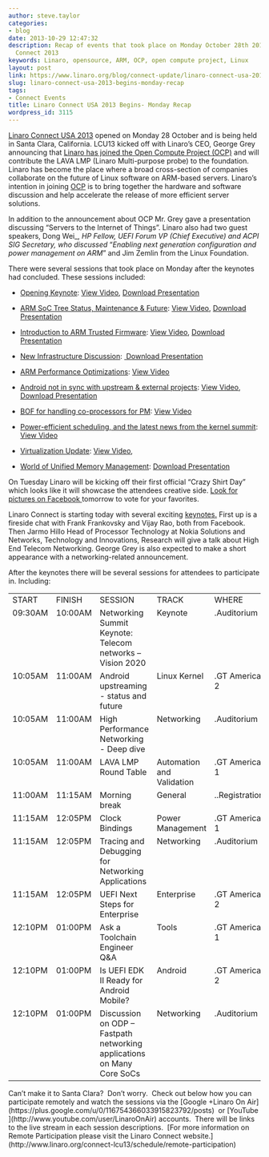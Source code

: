 ```yaml
---
author: steve.taylor
categories:
- blog
date: 2013-10-29 12:47:32
description: Recap of events that took place on Monday October 28th 2013 at Linaro
  Connect 2013
keywords: Linaro, opensource, ARM, OCP, open compute project, Linux
layout: post
link: https://www.linaro.org/blog/connect-update/linaro-connect-usa-2013-begins-monday-recap/
slug: linaro-connect-usa-2013-begins-monday-recap
tags:
- Connect Events
title: Linaro Connect USA 2013 Begins- Monday Recap
wordpress_id: 3115
---
```


[Linaro Connect USA 2013](http://connect.linaro.org/lcu13/) opened on Monday 28 October and is being held in Santa Clara, California. LCU13 kicked off with Linaro’s CEO, George Grey announcing that [Linaro has joined the Open Compute Project (OCP)](http://www.linaro.org/news/linaro-brings-open-source-test-platform-to-open-compute-project/en/) and will contribute the LAVA LMP (Linaro Multi-purpose probe) to the foundation. Linaro has become the place where a broad cross-section of companies collaborate on the future of Linux software on ARM-based servers. Linaro’s intention in joining [OCP](http://www.opencompute.org/) is to bring together the hardware and software discussion and help accelerate the release of more efficient server solutions. 

In addition to the announcement about OCP Mr. Grey gave a presentation discussing “Servers to the Internet of Things”. Linaro also had two guest speakers, Dong Wei_, _HP Fellow, UEFI Forum VP (Chief Executive) and ACPI SIG Secretary, who discussed_ “_Enabling next generation configuration and power management on ARM_” and Jim Zemlin from the Linux Foundation.

There were several sessions that took place on Monday after the keynotes had concluded. These sessions included:

  * [Opening Keynote](http://lcu-13.zerista.com/event/member/85091): [View Video](http://www.youtube.com/watch?v=CgdK-1WTJvc), [Download Presentation](http://people.linaro.org/linaro-connect/lcu13/presentations/LCU13%2016-9.pdf)


  * [ARM SoC Tree Status, Maintenance & Future](http://lcu-13.zerista.com/event/member/85092): [View Video](http://www.youtube.com/watch?v=i00ypb7SzNI), [Download Presentation](http://people.linaro.org/linaro-connect/lcu13/presentations/ARM%20SoC%20Tree%20Status,%20Maintenance%20&%20Future.pdf)


  * [Introduction to ARM Trusted Firmware](http://lcu-13.zerista.com/event/member/85121): [View Video](http://www.youtube.com/watch?v=q32BEMMxmfw), [Download Presentation](http://people.linaro.org/linaro-connect/lcu13/presentations/ARM%20Trusted%20Firmare%20for%20ARMv8-A.LCU13.pdf)


  * [New Infrastructure Discussion](http://lcu-13.zerista.com/event/member/85093): [ Download Presentation](http://www.linaro.org/documents/download/c3e4f72d73a202dc7d981db49339377a5269a69597732)


  * [ARM Performance Optimizations](http://lcu-13.zerista.com/event/member/85096): [View Video](http://www.youtube.com/watch?v=1JNFmOgqL_w)


  * [Android not in sync with upstream & external projects](http://lcu-13.zerista.com/event/member/85097): [View Video](http://www.youtube.com/watch?v=tgVmianNZrQ), [Download Presentation](http://www.linaro.org/documents/download/e3e544f0767b94f4d8b122d7209463f75269c9e55f388)           


  * [BOF for handling co-processors for PM](http://lcu-13.zerista.com/event/member/85098): [View Video](http://www.youtube.com/watch?v=GSewe9ZsYdc)


  * [Power-efficient scheduling, and the latest news from the kernel summit](http://lcu-13.zerista.com/event/member/85099): [View Video](http://www.youtube.com/watch?v=1_Og7sc8r3U)


  * [Virtualization Update](http://lcu-13.zerista.com/event/member/85101): [View Video](http://www.youtube.com/watch?v=jIe9ruvHUNY),        


  * [World of Unified Memory Management](http://lcu-13.zerista.com/event/member/85100): [Download Presentation](http://www.linaro.org/documents/download/ff468a1ebd372b9d5a8f63c3e82142b85269a3d0aded3)


On Tuesday Linaro will be kicking off their first official “Crazy Shirt Day” which looks like it will showcase the attendees creative side. [Look for pictures on Facebook ](https://www.facebook.com/media/set/?set=a.651333068221919.1073741827.155974581091106&type=1)tomorrow to vote for your favorites.

Linaro Connect is starting today with several exciting [keynotes.](http://connect.linaro.org/lcu13/) First up is a fireside chat with Frank Frankovsky and Vijay Rao, both from Facebook. Then Jarmo Hillo Head of Processor Technology at Nokia Solutions and Networks, Technology and Innovations, Research will give a talk about High End Telecom Networking. George Grey is also expected to make a short appearance with a networking-related announcement.

After the keynotes there will be several sessions for attendees to participate in. Including:
<table cellpadding="0" cellspacing="0" border="0" class="table responsive-table" >
<tbody >
<tr >

<td markdown="1" >START
</td>

<td markdown="1" >FINISH
</td>

<td markdown="1" >SESSION
</td>

<td markdown="1" >TRACK
</td>

<td markdown="1" >WHERE
</td>
</tr>
<tr >

<td markdown="1" valign="top" >09:30AM
</td>

<td markdown="1" valign="top" >10:00AM
</td>

<td markdown="1" width="277" valign="top" >Networking Summit Keynote: Telecom networks – Vision 2020
</td>

<td markdown="1" valign="top" >Keynote
</td>

<td markdown="1" valign="top" >.Auditorium
</td>
</tr>
<tr >

<td markdown="1" valign="top" >10:05AM
</td>

<td markdown="1" valign="top" >11:00AM
</td>

<td markdown="1" width="277" valign="top" >Android upstreaming - status and future
</td>

<td markdown="1" valign="top" >Linux Kernel
</td>

<td markdown="1" valign="top" >.GT America 2
</td>
</tr>
<tr >

<td markdown="1" valign="top" >10:05AM
</td>

<td markdown="1" valign="top" >11:00AM
</td>

<td markdown="1" width="277" valign="top" >High Performance Networking - Deep dive
</td>

<td markdown="1" valign="top" >Networking
</td>

<td markdown="1" valign="top" >.Auditorium
</td>
</tr>
<tr >

<td markdown="1" valign="top" >10:05AM
</td>

<td markdown="1" valign="top" >11:00AM
</td>

<td markdown="1" width="277" valign="top" >LAVA LMP Round Table
</td>

<td markdown="1" valign="top" >Automation and Validation
</td>

<td markdown="1" valign="top" >.GT America 1
</td>
</tr>
<tr >

<td markdown="1" valign="top" >11:00AM
</td>

<td markdown="1" valign="top" >11:15AM
</td>

<td markdown="1" width="277" valign="top" >Morning break
</td>

<td markdown="1" valign="top" >General
</td>

<td markdown="1" valign="top" >..Registration
</td>
</tr>
<tr >

<td markdown="1" valign="top" >11:15AM
</td>

<td markdown="1" valign="top" >12:05PM
</td>

<td markdown="1" width="277" valign="top" >Clock Bindings
</td>

<td markdown="1" valign="top" >Power Management
</td>

<td markdown="1" valign="top" >.GT America 1
</td>
</tr>
<tr >

<td markdown="1" valign="top" >11:15AM
</td>

<td markdown="1" valign="top" >12:05PM
</td>

<td markdown="1" width="277" valign="top" >Tracing and Debugging for Networking Applications
</td>

<td markdown="1" valign="top" >Networking
</td>

<td markdown="1" valign="top" >.Auditorium
</td>
</tr>
<tr >

<td markdown="1" valign="top" >11:15AM
</td>

<td markdown="1" valign="top" >12:05PM
</td>

<td markdown="1" width="277" valign="top" >UEFI Next Steps for Enterprise
</td>

<td markdown="1" valign="top" >Enterprise
</td>

<td markdown="1" valign="top" >.GT America 2
</td>
</tr>
<tr >

<td markdown="1" valign="top" >12:10PM
</td>

<td markdown="1" valign="top" >01:00PM
</td>

<td markdown="1" width="277" valign="top" >Ask a Toolchain Engineer Q&A
</td>

<td markdown="1" valign="top" >Tools
</td>

<td markdown="1" valign="top" >.GT America 1
</td>
</tr>
<tr >

<td markdown="1" valign="top" >12:10PM
</td>

<td markdown="1" valign="top" >01:00PM
</td>

<td markdown="1" width="277" valign="top" >Is UEFI EDK II Ready for Android Mobile?
</td>

<td markdown="1" valign="top" >Android
</td>

<td markdown="1" valign="top" >.GT America 2
</td>
</tr>
<tr >

<td markdown="1" valign="top" >12:10PM
</td>

<td markdown="1" valign="top" >01:00PM
</td>

<td markdown="1" width="277" valign="top" >Discussion on ODP – Fastpath networking applications on Many Core SoCs
</td>

<td markdown="1" valign="top" >Networking
</td>

<td markdown="1" valign="top" >.Auditorium
</td>
</tr>
</tbody>
</table>
Can’t make it to Santa Clara?  Don’t worry.  Check out below how you can participate remotely and watch the sessions via the [Google +Linaro On Air](https://plus.google.com/u/0/116754366033915823792/posts)  or [YouTube](http://www.youtube.com/user/LinaroOnAir) accounts.  There will be links to the live stream in each session descriptions.  [For more information on Remote Participation please visit the Linaro Connect website.](http://www.linaro.org/connect-lcu13/schedule/remote-participation)